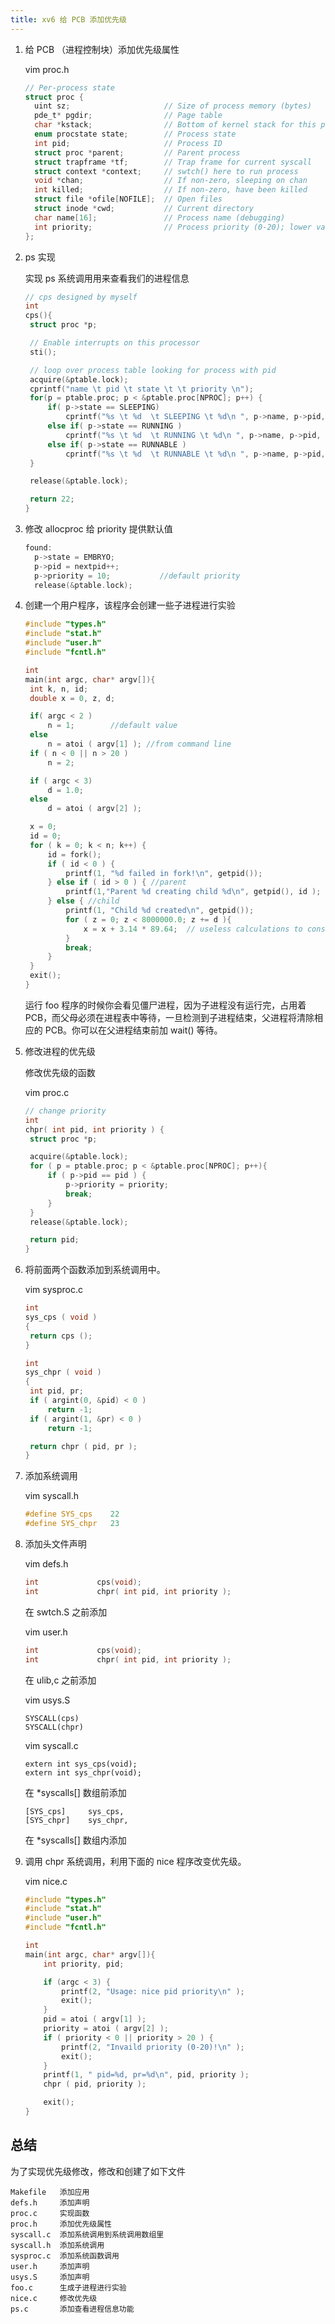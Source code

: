 ```yaml
---
title: xv6 给 PCB 添加优先级
---
```


1. 给 PCB （进程控制块）添加优先级属性

   vim proc.h 

   ```c
   // Per-process state
   struct proc {
     uint sz;                     // Size of process memory (bytes)
     pde_t* pgdir;                // Page table
     char *kstack;                // Bottom of kernel stack for this process
     enum procstate state;        // Process state
     int pid;                     // Process ID
     struct proc *parent;         // Parent process
     struct trapframe *tf;        // Trap frame for current syscall
     struct context *context;     // swtch() here to run process
     void *chan;                  // If non-zero, sleeping on chan
     int killed;                  // If non-zero, have been killed
     struct file *ofile[NOFILE];  // Open files
     struct inode *cwd;           // Current directory
     char name[16];               // Process name (debugging)
     int priority;                // Process priority (0-20); lower value, higher priority
   };
   ```

2. ps 实现

   实现 ps 系统调用用来查看我们的进程信息

   ```c
   // cps designed by myself
   int 
   cps(){
   	struct proc *p;
   
   	// Enable interrupts on this processor
   	sti();
   
   	// loop over process table looking for process with pid
   	acquire(&ptable.lock);
   	cprintf("name \t pid \t state \t \t priority \n");
   	for(p = ptable.proc; p < &ptable.proc[NPROC]; p++) {
   		if( p->state == SLEEPING)
   			cprintf("%s \t %d  \t SLEEPING \t %d\n ", p->name, p->pid, p->priority);
   		else if( p->state == RUNNING )
   			cprintf("%s \t %d  \t RUNNING \t %d\n ", p->name, p->pid, p->priority);
   		else if( p->state == RUNNABLE )
   			cprintf("%s \t %d  \t RUNNABLE \t %d\n ", p->name, p->pid, p->priority);
   	}
   
   	release(&ptable.lock);
   
   	return 22;
   }
   
   ```

3. 修改 allocproc 给 priority 提供默认值

   ```c
   found:
     p->state = EMBRYO;
     p->pid = nextpid++;
     p->priority = 10;           //default priority
     release(&ptable.lock);
   
   ```

4. 创建一个用户程序，该程序会创建一些子进程进行实验

   ```c
   #include "types.h"
   #include "stat.h"
   #include "user.h"
   #include "fcntl.h"
   
   int 
   main(int argc, char* argv[]){
   	int k, n, id;
   	double x = 0, z, d;
   
   	if( argc < 2 )
   		n = 1;        //default value
   	else 
   		n = atoi ( argv[1] ); //from command line
   	if ( n < 0 || n > 20 )
   		n = 2;
   
   	if ( argc < 3)
   		d = 1.0;
   	else
   		d = atoi ( argv[2] );
   
   	x = 0;
   	id = 0;
   	for ( k = 0; k < n; k++) {
   		id = fork();
   		if ( id < 0 ) {
   			printf(1, "%d failed in fork!\n", getpid());
   		} else if ( id > 0 ) { //parent
   			printf(1,"Parent %d creating child %d\n", getpid(), id );
   		} else { //child 
   			printf(1, "Child %d created\n", getpid());
   			for ( z = 0; z < 8000000.0; z += d ){
   				x = x + 3.14 * 89.64;  // useless calculations to consume CPU time  
   			}
   			break;
   		}
   	}
   	exit();
   }
   
   ```
   
   运行 foo 程序的时候你会看见僵尸进程，因为子进程没有运行完，占用着 PCB，而父母必须在进程表中等待，一旦检测到子进程结束，父进程将清除相应的 PCB。你可以在父进程结束前加 wait() 等待。
   
5. 修改进程的优先级

   修改优先级的函数

   vim proc.c

   ```c
   // change priority
   int 
   chpr( int pid, int priority ) {
   	struct proc *p;
   
   	acquire(&ptable.lock);
   	for ( p = ptable.proc; p < &ptable.proc[NPROC]; p++){
   		if ( p->pid == pid ) {
   			p->priority = priority;
   			break;
   		}
   	}
   	release(&ptable.lock);
   
   	return pid;
   }
   ```

6. 将前面两个函数添加到系统调用中。

   vim sysproc.c

   ```c
   int
   sys_cps ( void )
   {
   	return cps ();
   }
   
   int
   sys_chpr ( void )
   {
   	int pid, pr;
   	if ( argint(0, &pid) < 0 )
   		return -1;
   	if ( argint(1, &pr) < 0 )
   		return -1;
   
   	return chpr ( pid, pr );
   }
   
   ```

   

7. 添加系统调用

   vim syscall.h

   ```c
   #define SYS_cps    22
   #define SYS_chpr   23
   ```

8. 添加头文件声明

   vim defs.h

   ```c
   int             cps(void);
   int             chpr( int pid, int priority );
   ```

   在 swtch.S 之前添加

   vim user.h

   ```c
   int             cps(void);
   int             chpr( int pid, int priority );
   ```

   在 ulib,c 之前添加

   vim usys.S

   ```
   SYSCALL(cps)
   SYSCALL(chpr)
   ```

   vim syscall.c

   ```
   extern int sys_cps(void);
   extern int sys_chpr(void);
   ```

   在 *syscalls[] 数组前添加

   ```
   [SYS_cps]     sys_cps,
   [SYS_chpr]    sys_chpr,
   ```

   在 *syscalls[] 数组内添加

9. 调用 chpr 系统调用，利用下面的 nice 程序改变优先级。

   vim nice.c

   ```c
   #include "types.h"
   #include "stat.h"
   #include "user.h"
   #include "fcntl.h"
   
   int
   main(int argc, char* argv[]){
       int priority, pid;
   
       if (argc < 3) {
           printf(2, "Usage: nice pid priority\n" );
           exit();
       }
       pid = atoi ( argv[1] );
       priority = atoi ( argv[2] );
       if ( priority < 0 || priority > 20 ) {
           printf(2, "Invaild priority (0-20)!\n" );
           exit();
       }
       printf(1, " pid=%d, pr=%d\n", pid, priority );
       chpr ( pid, priority );
   
       exit();
   }
   ```

      

## 总结

为了实现优先级修改，修改和创建了如下文件

```
Makefile   添加应用
defs.h     添加声明
proc.c     实现函数
proc.h     添加优先级属性
syscall.c  添加系统调用到系统调用数组里
syscall.h  添加系统调用
sysproc.c  添加系统函数调用
user.h     添加声明
usys.S     添加声明
foo.c      生成子进程进行实验
nice.c     修改优先级
ps.c       添加查看进程信息功能
```

